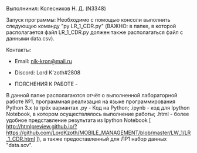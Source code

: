 Выполнинил: Колесников Н. Д. (N3348)

Запуск программы: Необходимо с помощью консоли выполнить следующую команду
"py LR_1_CDR.py" (ВАЖНО: в папке, в которой располагается файл LR_1_CDR.py
должен также располагаться файл с данными data.csv).

Контакты:

 - Email: nik-kron@mail.ru

 - Discord: Lord K'zoth#2808


- ПОЯСНЕНИЯ К РАБОТЕ -


В данной папке располагаются отчёт о выполненной лабораторной работе №1,
программная реализация на языке программирования Python 3.x (в трёх
вариантах .py - Код на Python; .ipynb - код для Ipython Notebook, в котором
осуществлялось выполнение работы; .html - более удобное представление
результата из Ipython Notebook [ http://htmlpreview.github.io/?https://github.com/LordKzoth/MOBILE_MANAGEMENT/blob/master/LW_1/LR_1_CDR.html ]), 
а также предоставленный для ЛР1 набор данных "data.scv".